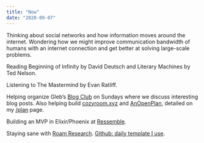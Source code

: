 ```yaml
---
title: "Now"
date: "2020-09-07"
---
```


Thinking about social networks and how information moves around the internet. Wondering how we might improve communication bandwidth of humans with an internet connection and get better at solving large-scale problems. 

Reading Beginning of Infinity by David Deutsch and Literary Machines by Ted Nelson.

Listening to The Mastermind by Evan Ratliff.

Helping organize Gleb’s [Blog Club](https://posobin.com/blogclub/) on Sundays where we discuss interesting blog posts. Also helping build [cozyroom.xyz](https://cozyroom.xyz) and [AnOpenPlan](https://www.anopenplan.com/), detailed on my [/plan](/plan) page.

Building an MVP in Elixir/Phoenix at [Ressemble](https://www.ressemble.com/).

Staying sane with [Roam Research](https://roamresearch.com). [Github: daily template I use](https://gist.github.com/jborichevskiy/51508eebc810ae8105be45beac4e16ac). 
